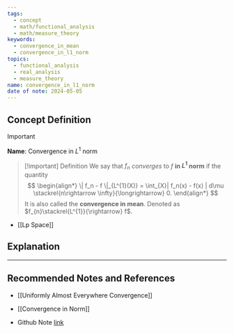 ```yaml
---
tags:
  - concept
  - math/functional_analysis
  - math/measure_theory
keywords:
  - convergence_in_mean
  - convergence_in_l1_norm
topics:
  - functional_analysis
  - real_analysis
  - measure_theory
name: convergence_in_l1_norm
date of note: 2024-05-05
---
```


## Concept Definition

>[!important]
>**Name**:  Convergence in $L^1$ norm


>[!important] Definition
>We say that $f_n$ *converges* to $f$  **in $L^1$ norm** if the quantity 
>$$
> \begin{align*}
> \| f_n - f \|_{L^{1}(X)} =  \int_{X}| f_n(x) - f(x) | d\mu  \stackrel{n\rightarrow \infty}{\longrightarrow} 0.
> \end{align*}
> $$
>It is also called the **convergence in mean**. Denoted as $f_{n}\stackrel{L^{1}}{\rightarrow} f$.

- [[Lp Space]]


## Explanation





-----------
##  Recommended Notes and References

- [[Uniformly Almost Everywhere Convergence]]
- [[Convergence in Norm]]


- Github Note [link](https://github.com/TianpeiLuke/SelfStudyNotes/tree/master/self-study/probability_and_measure_theory)